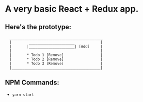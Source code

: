 # A very basic React + Redux app.

## Here's the prototype:
````
  ___________________________________________
  |        _____________________            |
  |       |_____________________| [Add]     |
  |                                         |
  |       * Todo 1 [Remove]                 |
  |       * Todo 2 [Remove]                 |
  |       * Todo 3 [Remove]                 |
  |_________________________________________|
````

## NPM Commands:
* `yarn start`